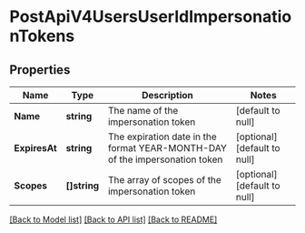 # PostApiV4UsersUserIdImpersonationTokens

## Properties
Name | Type | Description | Notes
------------ | ------------- | ------------- | -------------
**Name** | **string** | The name of the impersonation token | [default to null]
**ExpiresAt** | **string** | The expiration date in the format YEAR-MONTH-DAY of the impersonation token | [optional] [default to null]
**Scopes** | **[]string** | The array of scopes of the impersonation token | [optional] [default to null]

[[Back to Model list]](../README.md#documentation-for-models) [[Back to API list]](../README.md#documentation-for-api-endpoints) [[Back to README]](../README.md)


